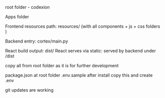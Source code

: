 root folder - codexion

Apps folder

Frontend resources path: resources/ (with all components + js + css folders )

Backend entry: cortex/main.py

React build output: dist/
React serves via static: served by backend under /dist 

copy all from root folder as it is  for further development

package.json at root folder
.env.sample after install copy this and create .env

git updates are working